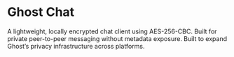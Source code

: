 # Ghost Chat
A lightweight, locally encrypted chat client using AES-256-CBC. Built for private peer-to-peer messaging without metadata exposure. Built to expand Ghost’s privacy infrastructure across platforms.
